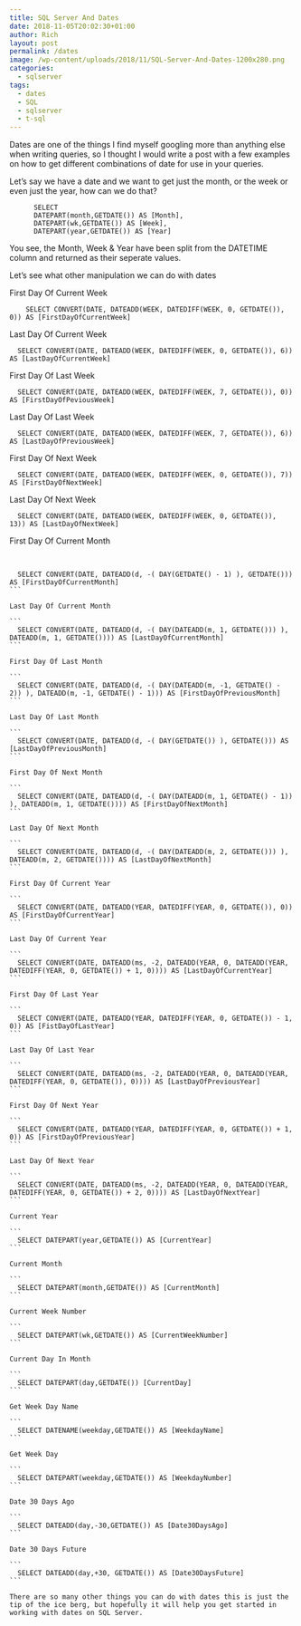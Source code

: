 ```yaml
---
title: SQL Server And Dates
date: 2018-11-05T20:02:30+01:00
author: Rich
layout: post
permalink: /dates
image: /wp-content/uploads/2018/11/SQL-Server-And-Dates-1200x280.png
categories:
  - sqlserver
tags:
  - dates
  - SQL
  - sqlserver
  - t-sql
---
```


Dates are one of the things I find myself googling more than anything else when writing queries, so I thought I would write a post with a few examples on how to get different combinations of date for use in your queries.

Let&#8217;s say we have a date and we want to get just the month, or the week or even just the year, how can we do that?

```
      SELECT 
      DATEPART(month,GETDATE()) AS [Month],
      DATEPART(wk,GETDATE()) AS [Week],
      DATEPART(year,GETDATE()) AS [Year]
```

You see, the Month, Week & Year have been split from the DATETIME column and returned as their seperate values.

Let&#8217;s see what other manipulation we can do with dates

First Day Of Current Week

```
    SELECT CONVERT(DATE, DATEADD(WEEK, DATEDIFF(WEEK, 0, GETDATE()), 0)) AS [FirstDayOfCurrentWeek]
```

Last Day Of Current Week

```
  SELECT CONVERT(DATE, DATEADD(WEEK, DATEDIFF(WEEK, 0, GETDATE()), 6)) AS [LastDayOfCurrentWeek]
```

First Day Of Last Week

```
  SELECT CONVERT(DATE, DATEADD(WEEK, DATEDIFF(WEEK, 7, GETDATE()), 0)) AS [FirstDayOfPeviousWeek]
```

Last Day Of Last Week

```
  SELECT CONVERT(DATE, DATEADD(WEEK, DATEDIFF(WEEK, 7, GETDATE()), 6)) AS [LastDayOfPreviousWeek]
```

First Day Of Next Week

```
  SELECT CONVERT(DATE, DATEADD(WEEK, DATEDIFF(WEEK, 0, GETDATE()), 7)) AS [FirstDayOfNextWeek]
```

Last Day Of Next Week

```
  SELECT CONVERT(DATE, DATEADD(WEEK, DATEDIFF(WEEK, 0, GETDATE()), 13)) AS [LastDayOfNextWeek]
```

First Day Of Current Month

<pre>    
<code class="sql">
  SELECT CONVERT(DATE, DATEADD(d, -( DAY(GETDATE() - 1) ), GETDATE())) AS [FirstDayOfCurrentMonth]
```

Last Day Of Current Month

```
  SELECT CONVERT(DATE, DATEADD(d, -( DAY(DATEADD(m, 1, GETDATE())) ), DATEADD(m, 1, GETDATE()))) AS [LastDayOfCurrentMonth]
```

First Day Of Last Month

```
  SELECT CONVERT(DATE, DATEADD(d, -( DAY(DATEADD(m, -1, GETDATE() - 2)) ), DATEADD(m, -1, GETDATE() - 1))) AS [FirstDayOfPreviousMonth]
```

Last Day Of Last Month

```
  SELECT CONVERT(DATE, DATEADD(d, -( DAY(GETDATE()) ), GETDATE())) AS [LastDayOfPreviousMonth]
```

First Day Of Next Month

```
  SELECT CONVERT(DATE, DATEADD(d, -( DAY(DATEADD(m, 1, GETDATE() - 1)) ), DATEADD(m, 1, GETDATE()))) AS [FirstDayOfNextMonth]
```

Last Day Of Next Month

```
  SELECT CONVERT(DATE, DATEADD(d, -( DAY(DATEADD(m, 2, GETDATE())) ), DATEADD(m, 2, GETDATE()))) AS [LastDayOfNextMonth]
```

First Day Of Current Year

```
  SELECT CONVERT(DATE, DATEADD(YEAR, DATEDIFF(YEAR, 0, GETDATE()), 0)) AS [FirstDayOfCurrentYear]
```

Last Day Of Current Year

```
  SELECT CONVERT(DATE, DATEADD(ms, -2, DATEADD(YEAR, 0, DATEADD(YEAR, DATEDIFF(YEAR, 0, GETDATE()) + 1, 0)))) AS [LastDayOfCurrentYear]
```

First Day Of Last Year

```
  SELECT CONVERT(DATE, DATEADD(YEAR, DATEDIFF(YEAR, 0, GETDATE()) - 1, 0)) AS [FistDayOfLastYear]
```

Last Day Of Last Year

```
  SELECT CONVERT(DATE, DATEADD(ms, -2, DATEADD(YEAR, 0, DATEADD(YEAR, DATEDIFF(YEAR, 0, GETDATE()), 0)))) AS [LastDayOfPreviousYear]
```

First Day Of Next Year

```
  SELECT CONVERT(DATE, DATEADD(YEAR, DATEDIFF(YEAR, 0, GETDATE()) + 1, 0)) AS [FirstDayOfPreviousYear]
```

Last Day Of Next Year

```
  SELECT CONVERT(DATE, DATEADD(ms, -2, DATEADD(YEAR, 0, DATEADD(YEAR, DATEDIFF(YEAR, 0, GETDATE()) + 2, 0)))) AS [LastDayOfNextYear]
```

Current Year

```
  SELECT DATEPART(year,GETDATE()) AS [CurrentYear]
```

Current Month

```
  SELECT DATEPART(month,GETDATE()) AS [CurrentMonth]
```

Current Week Number

```
  SELECT DATEPART(wk,GETDATE()) AS [CurrentWeekNumber]
```

Current Day In Month

```
  SELECT DATEPART(day,GETDATE()) [CurrentDay]
```

Get Week Day Name

```
  SELECT DATENAME(weekday,GETDATE()) AS [WeekdayName]
```

Get Week Day

```
  SELECT DATEPART(weekday,GETDATE()) AS [WeekdayNumber]
```

Date 30 Days Ago

```
  SELECT DATEADD(day,-30,GETDATE()) AS [Date30DaysAgo]
```

Date 30 Days Future

```
  SELECT DATEADD(day,+30, GETDATE()) AS [Date30DaysFuture]
```

There are so many other things you can do with dates this is just the tip of the ice berg, but hopefully it will help you get started in working with dates on SQL Server.
